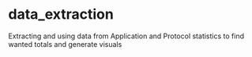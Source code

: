 # data_extraction
Extracting and using data from Application and Protocol statistics to find wanted totals and generate visuals
